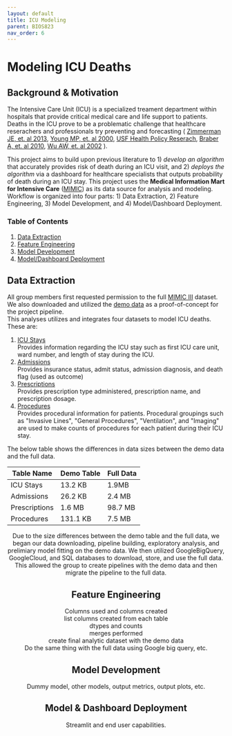 ```yaml
---
layout: default
title: ICU Modeling
parent: BIOS823
nav_order: 6
---
```


# Modeling ICU Deaths  
## Background & Motivation  
The Intensive Care Unit (ICU) is a specialized treament department within hospitals that provide critical medical care and life support to patients. Deaths in the ICU prove to be a problematic challenge that healthcare reserachers and professionals try preventing and forecasting ( [Zimmerman JE, et. al 2013](https://pubmed.ncbi.nlm.nih.gov/23622086/), [Young MP, et. al 2000](https://pubmed.ncbi.nlm.nih.gov/11151525/), [USF Health Policy Reserach](https://healthpolicy.ucsf.edu/icu-outcomes), [Braber A, et. al 2010](https://pubmed.ncbi.nlm.nih.gov/20386386/),  [Wu AW, et. al 2002](https://pubmed.ncbi.nlm.nih.gov/12096371/) ).   

This project aims to build upon previous literature to 1) *develop an algorithm* that accurately provides risk of death during an ICU visit, and 2) *deploys the algorithm* via a dashboard for healthcare specialists that outputs probability of death during an ICU stay. This project uses the **Medical Information Mart for Intensive Care** ([MIMIC](https://mimic.mit.edu/)) as its data source for analysis and modeling.  
Workflow is organized into four parts: 1) Data Extraction, 2) Feature Engineering, 3) Model Development, and 4) Model/Dashboard Deployment.   

### Table of Contents
1. [Data Extraction](#Data-Extraction)
2. [Feature Engineering](#Feature-Engineering)
3. [Model Development](#Model-Development)
4. [Model/Dashboard Deployment](#Model-&-Dashboard-Deployment )

## Data Extraction    
All group members first requested permission to the full [MIMIC III](https://mimic.mit.edu/) dataset. We also downloaded and utilized the [demo data](https://physionet.org/content/mimiciii-demo/1.4/) as a proof-of-concept for the project pipeline.  
This analyses utilizes and integrates four datasets to model ICU deaths. These are:  
1. [ICU Stays](https://physionet.org/content/mimiciii-demo/1.4/ICUSTAYS.csv)   
Provides information regarding the ICU stay such as first ICU care unit, ward number, and length of stay during the ICU.  
2. [Admissions](https://physionet.org/content/mimiciii-demo/1.4/ADMISSIONS.csv)   
Provides insurance status, admit status, admission diagnosis, and death flag (used as outcome)  
3. [Prescriptions](https://physionet.org/content/mimiciii-demo/1.4/PRESCRIPTIONS.csv)  
Provides prescription type administered, prescription name, and prescription dosage. 
4. [Procedures](https://physionet.org/content/mimiciii-demo/1.4/PROCEDUREEVENTS_MV.csv)   
Provides procedural information for patients. Procedural groupings such as "Invasive Lines", "General Procedures", "Ventilation", and "Imaging" are used to make counts of procedures for each patient during their ICU stay.   

The below table shows the differences in data sizes between the demo data and the full data.   

 <center>  

| Table Name      | Demo Table      | Full Data      |
| ----------- | ----------- | ----------- |
| ICU Stays      | 13.2 KB       | 1.9MB       |
| Admissions   | 26.2 KB        | 2.4 MB       |
| Prescriptions      | 1.6 MB       | 98.7 MB       |
| Procedures   | 131.1 KB        | 7.5 MB       |
    
Due to the size differences between the demo table and the full data, we began our data downloading, pipeline building, exploratory analysis, and prelimiary model fitting on the demo data. We then utilized GoogleBigQuery, GoogleCloud, and SQL databases to download, store, and use the full data. This allowed the group to create pipelines with the demo data and then migrate the pipeline to the full data.  

## Feature Engineering    
Columns used and columns created  
list columns created from each table  
dtypes and counts  
merges performed     
create final analytic dataset with the demo data    
Do the same thing with the full data using Google big query, etc.  

## Model Development  
Dummy model, other models, output metrics, output plots, etc.  

## Model & Dashboard Deployment  

  
Streamlit and end user capabilities.  
